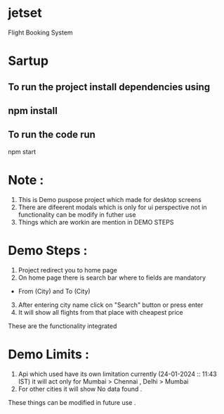# jetset
Flight Booking System

# Sartup 
To run the project install dependencies using
---
npm install
---
To run the code run
---
npm start


# Note :
1. This is Demo puspose project which made for desktop screens
2. There are difeerent modals which is only for ui perspective not in functionality 
can be modify in futher use
3. Things which are workin are mention in DEMO STEPS

# Demo Steps :
1. Project redirect you to home page 
2. On home page there is search bar where to fields are mandatory
- From (City) and To (City)
3. After entering city name click on "Search" button or press enter
4. It will show all flights from that place with cheapest price 

These are the functionality integrated 

# Demo Limits :
1. Api which used have its own limitation currently (24-01-2024 :: 11:43 IST) it will act only for
Mumbai > Chennai , Delhi > Mumbai 
2. For other cities it will show No data found .

These things can be modified in future use .
